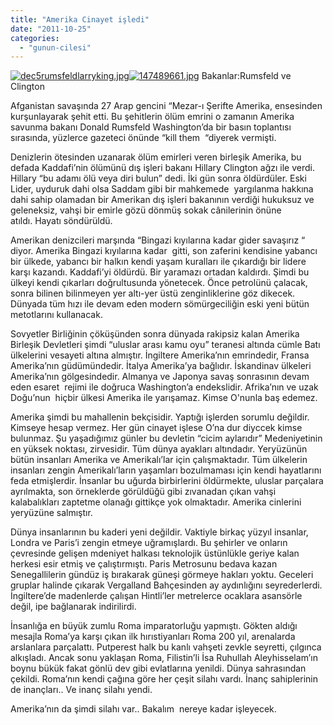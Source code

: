 ```yaml
---
title: "Amerika Cinayet işledi"
date: "2011-10-25"
categories: 
  - "gunun-cilesi"
---
```


[![dec5rumsfeldlarryking.jpg](/uploads/2011/10/dec5rumsfeldlarryking.jpg)](/uploads/2011/10/dec5rumsfeldlarryking.jpg "dec5rumsfeldlarryking.jpg")[![147489661.jpg](/uploads/2011/10/147489661.jpg)](/uploads/2011/10/147489661.jpg "147489661.jpg") Bakanlar:Rumsfeld ve Clington

Afganistan savaşında 27 Arap gencini “Mezar-ı Şerifte Amerika, ensesinden kurşunlayarak şehit etti. Bu şehitlerin ölüm emrini o zamanın Amerika savunma bakanı Donald Rumsfeld Washington’da bir basın toplantısı sırasında, yüzlerce gazeteci önünde “kill them  “diyerek vermişti.

Denizlerin ötesinden uzanarak ölüm emirleri veren birleşik Amerika, bu defada Kaddafi’nin ölümünü dış işleri bakanı Hillary Clington ağzı ile verdi. Hillary “bu adamı ölü veya diri bulun” dedi. İki gün sonra öldürdüler. Eski Lider, uyduruk dahi olsa Saddam gibi bir mahkemede  yargılanma hakkına dahi sahip olamadan bir Amerikan dış işleri bakanının verdiği hukuksuz ve geleneksiz, vahşi bir emirle gözü dönmüş sokak cânilerinin önüne atıldı. Hayatı söndürüldü.

Amerikan denizcileri marşında “Bingazi kıyılarına kadar gider savaşırız “ diyor. Amerika Bingazi kıyılarına kadar  gitti, son zaferini kendisine yabancı bir ülkede, yabancı bir halkın kendi yaşam kuralları ile çıkardığı bir lidere karşı kazandı. Kaddafi’yi öldürdü. Bir yaramazı ortadan kaldırdı. Şimdi bu ülkeyi kendi çıkarları doğrultusunda yönetecek. Önce petrolünü çalacak, sonra bilinen bilinmeyen yer altı-yer üstü zenginliklerine göz dikecek. Dünyada tüm hızı ile devam eden modern sömürgeciliğin eski yeni bütün metotlarını kullanacak.

Sovyetler Birliğinin çöküşünden sonra dünyada rakipsiz kalan Amerika Birleşik Devletleri şimdi “uluslar arası kamu oyu” teranesi altında cümle Batı ülkelerini vesayeti altına almıştır. İngiltere Amerika’nın emrindedir, Fransa Amerika’nın güdümündedir. İtalya Amerika’ya bağlıdır. İskandinav ülkeleri Amerika’nın gölgesindedir. Almanya ve Japonya savaş sonrasının devam eden esaret  rejimi ile doğruca Washington’a endekslidir. Afrika’nın ve uzak Doğu’nun  hiçbir ülkesi Amerika ile yarışamaz. Kimse O'nunla baş edemez.

Amerika şimdi bu mahallenin bekçisidir. Yaptığı işlerden sorumlu değildir. Kimseye hesap vermez. Her gün cinayet işlese O’na dur diyccek kimse bulunmaz. Şu yaşadığımız günler bu devletin “cicim aylarıdır” Medeniyetinin en yüksek noktası, zirvesidir. Tüm dünya ayakları altındadır. Yeryüzünün bütün insanları Amerika ve Amerikalı’lar için çalışmaktadır. Tüm ülkelerin insanları zengin Amerikalı’ların yaşamları bozulmaması için kendi hayatlarını  feda etmişlerdir. İnsanlar bu uğurda birbirlerini öldürmekte, uluslar parçalara ayrılmakta, son örneklerde görüldüğü gibi zıvanadan çıkan vahşi kalabalıkları zaptetme olanağı gittikçe yok olmaktadır. Amerika cinlerini yeryüzüne salmıştır.

Dünya insanlarının bu kaderi yeni değildir. Vaktiyle birkaç yüzyıl insanlar, Londra ve Paris’i zengin etmeye uğramışlardı. Bu şehirler ve onların çevresinde gelişen mdeniyet halkası teknolojik üstünlükle geriye kalan herkesi esir etmiş ve çalıştırmıştı. Paris Metrosunu bedava kazan Senegallilerin gündüz iş bırakarak güneşi görmeye hakları yoktu. Geceleri gruplar halinde çıkarak Vergalland Bahçesinden ay aydınlığını seyrederlerdi. İngiltere’de madenlerde çalışan Hintli’ler metrelerce ocaklara asansörle değil, ipe bağlanarak indirilirdi.

İnsanlığa en büyük zumlu Roma imparatorluğu yapmıştı. Gökten aldığı mesajla Roma’ya karşı çıkan ilk hırıstiyanları Roma 200 yıl, arenalarda arslanlara parçalattı. Putperest halk bu kanlı vahşeti zevkle seyretti, çılgınca alkışladı. Ancak sonu yaklaşan Roma, Filistin’li İsa Ruhullah Aleyhisselam’ın boynu bükük fakat gönlü dev gibi evlatlarına yenildi. Dünya sahrasından çekildi. Roma’nın kendi çağına göre her çeşit silahı vardı. İnanç sahiplerinin de inançları.. Ve inanç silahı yendi.

Amerika’nın da şimdi silahı var.. Bakalım  nereye kadar işleyecek.
